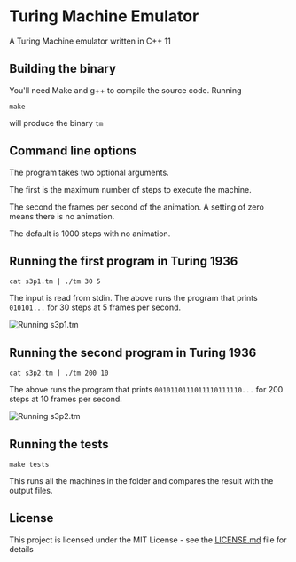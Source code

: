 # Turing Machine Emulator

A Turing Machine emulator written in C++ 11

## Building the binary

You'll need Make and g++ to compile the source code. Running

```
make
```

will produce the binary `tm`

## Command line options

The program takes two optional arguments. 

The first is the maximum number of steps to execute the machine.

The second the frames per second of the animation. A setting of zero means there is no animation.

The default is 1000 steps with no animation.

## Running the first program in Turing 1936

```
cat s3p1.tm | ./tm 30 5
```

The input is read from stdin. The above runs the program that prints `010101...` for 30 steps at 5 frames per second.

![Running s3p1.tm](http://melvinzh.sdf.org/s3p1d.gif)

## Running the second program in Turing 1936
```
cat s3p2.tm | ./tm 200 10
```

The above runs the program that prints `0010110111011110111110...` for 200 steps at 10 frames per second.

![Running s3p2.tm](http://melvinzh.sdf.org/s3p2.gif)

## Running the tests
```
make tests
```

This runs all the machines in the folder and compares the result with the output files.

## License

This project is licensed under the MIT License - see the [LICENSE.md](LICENSE.md) file for details
